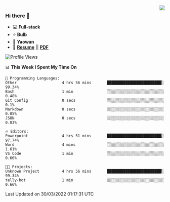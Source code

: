 <img align="right" src="https://github-readme-stats.vercel.app/api?username=LolipopJ&show_icons=true&count_private=true&hide_title=true&include_all_commits=true&theme=vue">

### Hi there 👋

- :computer: **Full-stack**
- :star: **Bulb**
- :pill: **Yaowan**
- :milky_way: [**Resume**](https://lolipopj.github.io/resume/) || [**PDF**](https://cdn.jsdelivr.net/gh/lolipopj/resume/export/resume-en.pdf)

<!--START_SECTION:waka-->
![Profile Views](http://img.shields.io/badge/Profile%20Views-253-blue)

📊 **This Week I Spent My Time On** 

```text
💬 Programming Languages: 
Other                    4 hrs 56 mins       ████████████████████████░   99.34% 
Bash                     1 min               ░░░░░░░░░░░░░░░░░░░░░░░░░   0.48% 
Git Config               0 secs              ░░░░░░░░░░░░░░░░░░░░░░░░░   0.1% 
Markdown                 0 secs              ░░░░░░░░░░░░░░░░░░░░░░░░░   0.05% 
JSON                     0 secs              ░░░░░░░░░░░░░░░░░░░░░░░░░   0.03%

🔥 Editors: 
Powerpoint               4 hrs 51 mins       ████████████████████████░   97.74% 
Word                     4 mins              ░░░░░░░░░░░░░░░░░░░░░░░░░   1.61% 
VS Code                  1 min               ░░░░░░░░░░░░░░░░░░░░░░░░░   0.66%

🐱‍💻 Projects: 
Unknown Project          4 hrs 56 mins       ████████████████████████░   99.34% 
telly-bot                1 min               ░░░░░░░░░░░░░░░░░░░░░░░░░   0.66%

```


 Last Updated on 30/03/2022 01:17:31 UTC
<!--END_SECTION:waka-->
